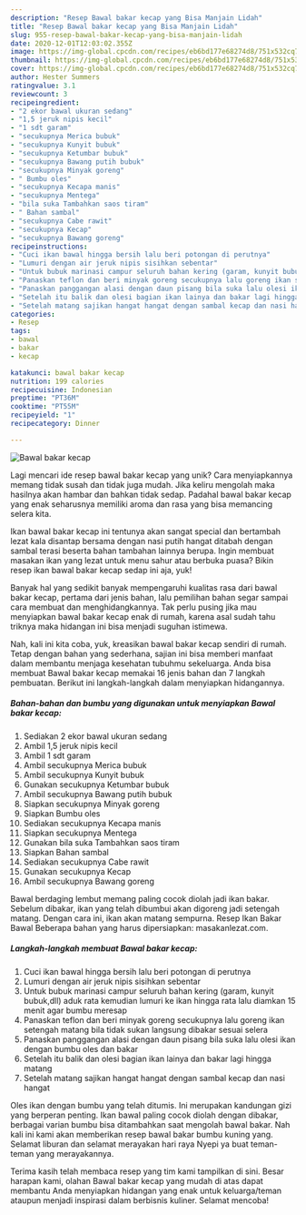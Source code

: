 ```yaml
---
description: "Resep Bawal bakar kecap yang Bisa Manjain Lidah"
title: "Resep Bawal bakar kecap yang Bisa Manjain Lidah"
slug: 955-resep-bawal-bakar-kecap-yang-bisa-manjain-lidah
date: 2020-12-01T12:03:02.355Z
image: https://img-global.cpcdn.com/recipes/eb6bd177e68274d8/751x532cq70/bawal-bakar-kecap-foto-resep-utama.jpg
thumbnail: https://img-global.cpcdn.com/recipes/eb6bd177e68274d8/751x532cq70/bawal-bakar-kecap-foto-resep-utama.jpg
cover: https://img-global.cpcdn.com/recipes/eb6bd177e68274d8/751x532cq70/bawal-bakar-kecap-foto-resep-utama.jpg
author: Hester Summers
ratingvalue: 3.1
reviewcount: 3
recipeingredient:
- "2 ekor bawal ukuran sedang"
- "1,5 jeruk nipis kecil"
- "1 sdt garam"
- "secukupnya Merica bubuk"
- "secukupnya Kunyit bubuk"
- "secukupnya Ketumbar bubuk"
- "secukupnya Bawang putih bubuk"
- "secukupnya Minyak goreng"
- " Bumbu oles"
- "secukupnya Kecapa manis"
- "secukupnya Mentega"
- "bila suka Tambahkan saos tiram"
- " Bahan sambal"
- "secukupnya Cabe rawit"
- "secukupnya Kecap"
- "secukupnya Bawang goreng"
recipeinstructions:
- "Cuci ikan bawal hingga bersih lalu beri potongan di perutnya"
- "Lumuri dengan air jeruk nipis sisihkan sebentar"
- "Untuk bubuk marinasi campur seluruh bahan kering (garam, kunyit bubuk,dll) aduk rata kemudian lumuri ke ikan hingga rata lalu diamkan 15 menit agar bumbu meresap"
- "Panaskan teflon dan beri minyak goreng secukupnya lalu goreng ikan setengah matang bila tidak sukan langsung dibakar sesuai selera"
- "Panaskan panggangan alasi dengan daun pisang bila suka lalu olesi ikan dengan bumbu oles dan bakar"
- "Setelah itu balik dan olesi bagian ikan lainya dan bakar lagi hingga matang"
- "Setelah matang sajikan hangat hangat dengan sambal kecap dan nasi hangat"
categories:
- Resep
tags:
- bawal
- bakar
- kecap

katakunci: bawal bakar kecap 
nutrition: 199 calories
recipecuisine: Indonesian
preptime: "PT36M"
cooktime: "PT55M"
recipeyield: "1"
recipecategory: Dinner

---
```



![Bawal bakar kecap](https://img-global.cpcdn.com/recipes/eb6bd177e68274d8/751x532cq70/bawal-bakar-kecap-foto-resep-utama.jpg)

Lagi mencari ide resep bawal bakar kecap yang unik? Cara menyiapkannya memang tidak susah dan tidak juga mudah. Jika keliru mengolah maka hasilnya akan hambar dan bahkan tidak sedap. Padahal bawal bakar kecap yang enak seharusnya memiliki aroma dan rasa yang bisa memancing selera kita.

Ikan bawal bakar kecap ini tentunya akan sangat special dan bertambah lezat kala disantap bersama dengan nasi putih hangat ditabah dengan sambal terasi beserta bahan tambahan lainnya berupa. Ingin membuat masakan ikan yang lezat untuk menu sahur atau berbuka puasa? Bikin resep ikan bawal bakar kecap sedap ini aja, yuk!

Banyak hal yang sedikit banyak mempengaruhi kualitas rasa dari bawal bakar kecap, pertama dari jenis bahan, lalu pemilihan bahan segar sampai cara membuat dan menghidangkannya. Tak perlu pusing jika mau menyiapkan bawal bakar kecap enak di rumah, karena asal sudah tahu triknya maka hidangan ini bisa menjadi suguhan istimewa.


Nah, kali ini kita coba, yuk, kreasikan bawal bakar kecap sendiri di rumah. Tetap dengan bahan yang sederhana, sajian ini bisa memberi manfaat dalam membantu menjaga kesehatan tubuhmu sekeluarga. Anda bisa membuat Bawal bakar kecap memakai 16 jenis bahan dan 7 langkah pembuatan. Berikut ini langkah-langkah dalam menyiapkan hidangannya.

<!--inarticleads1-->

##### Bahan-bahan dan bumbu yang digunakan untuk menyiapkan Bawal bakar kecap:

1. Sediakan 2 ekor bawal ukuran sedang
1. Ambil 1,5 jeruk nipis kecil
1. Ambil 1 sdt garam
1. Ambil secukupnya Merica bubuk
1. Ambil secukupnya Kunyit bubuk
1. Gunakan secukupnya Ketumbar bubuk
1. Ambil secukupnya Bawang putih bubuk
1. Siapkan secukupnya Minyak goreng
1. Siapkan  Bumbu oles
1. Sediakan secukupnya Kecapa manis
1. Siapkan secukupnya Mentega
1. Gunakan bila suka Tambahkan saos tiram
1. Siapkan  Bahan sambal
1. Sediakan secukupnya Cabe rawit
1. Gunakan secukupnya Kecap
1. Ambil secukupnya Bawang goreng


Bawal berdaging lembut memang paling cocok diolah jadi ikan bakar. Sebelum dibakar, ikan yang telah dibumbui akan digoreng jadi setengah matang. Dengan cara ini, ikan akan matang sempurna. Resep Ikan Bakar Bawal Beberapa bahan yang harus dipersiapkan: masakanlezat.com. 

<!--inarticleads2-->

##### Langkah-langkah membuat Bawal bakar kecap:

1. Cuci ikan bawal hingga bersih lalu beri potongan di perutnya
1. Lumuri dengan air jeruk nipis sisihkan sebentar
1. Untuk bubuk marinasi campur seluruh bahan kering (garam, kunyit bubuk,dll) aduk rata kemudian lumuri ke ikan hingga rata lalu diamkan 15 menit agar bumbu meresap
1. Panaskan teflon dan beri minyak goreng secukupnya lalu goreng ikan setengah matang bila tidak sukan langsung dibakar sesuai selera
1. Panaskan panggangan alasi dengan daun pisang bila suka lalu olesi ikan dengan bumbu oles dan bakar
1. Setelah itu balik dan olesi bagian ikan lainya dan bakar lagi hingga matang
1. Setelah matang sajikan hangat hangat dengan sambal kecap dan nasi hangat


Oles ikan dengan bumbu yang telah ditumis. Ini merupakan kandungan gizi yang berperan penting. Ikan bawal paling cocok diolah dengan dibakar, berbagai varian bumbu bisa ditambahkan saat mengolah bawal bakar. Nah kali ini kami akan memberikan resep bawal bakar bumbu kuning yang. Selamat liburan dan selamat merayakan hari raya Nyepi ya buat teman-teman yang merayakannya. 

Terima kasih telah membaca resep yang tim kami tampilkan di sini. Besar harapan kami, olahan Bawal bakar kecap yang mudah di atas dapat membantu Anda menyiapkan hidangan yang enak untuk keluarga/teman ataupun menjadi inspirasi dalam berbisnis kuliner. Selamat mencoba!
